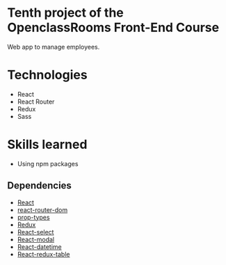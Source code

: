 # Tenth project of the OpenclassRooms Front-End Course

Web app to manage employees.

# Technologies
 - React
 - React Router
 - Redux
 - Sass

# Skills learned
 - Using npm packages

## Dependencies
- [React](https://reactjs.org/)
- [react-router-dom](https://reactrouter.com/web/guides/quick-start)
- [prop-types](https://www.npmjs.com/package/prop-types)
- [Redux](https://redux.js.org)
- [React-select](https://www.npmjs.com/package/react-select)
- [React-modal](https://www.npmjs.com/package/react-modal)
- [React-datetime](https://www.npmjs.com/package/react-datetime)
- [React-redux-table](https://www.npmjs.com/package/react-redux-table)
